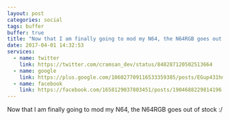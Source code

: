 ```yaml
---
layout: post
categories: social
tags: buffer
buffer: true
title: "Now that I am finally going to mod my N64, the N64RGB goes out of stock :/"
date: 2017-04-01 14:32:53
services: 
  - name: twitter
    link: https://twitter.com/cramsan_dev/status/848287120502513664
  - name: google
    link: https://plus.google.com/106027709116533359385/posts/EGup431hmKJ
  - name: facebook
    link: https://facebook.com/1658129037803451/posts/1904688229814196
---
```

Now that I am finally going to mod my N64, the N64RGB goes out of stock :/
